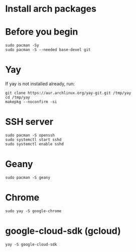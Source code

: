 # Install arch packages

# Before you begin

```
sudo pacman -Sy
sudo pacman -S --needed base-devel git
```

# Yay

If yay is not installed already, run:

```
git clone https://aur.archlinux.org/yay-git.git /tmp/yay
cd /tmp/yay
makepkg --noconfirm -si
```

# SSH server

```
sudo pacman -S openssh
sudo systemctl start sshd
sudo systemctl enable sshd
```

# Geany

```
sudo pacman -S geany
```

# Chrome

```
sudo yay -S google-chrome
```

# google-cloud-sdk (gcloud)

```
yay -S google-cloud-sdk
```
